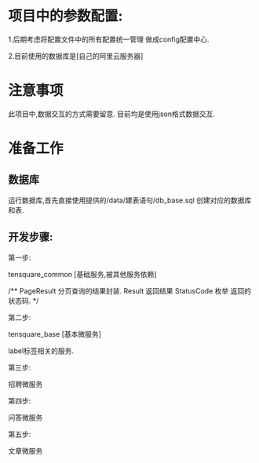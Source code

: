 # 项目中的参数配置:

1.后期考虑将配置文件中的所有配置统一管理 
做成config配置中心.

2.目前使用的数据库是[自己的阿里云服务器] 

# 注意事项

此项目中,数据交互的方式需要留意. 
目前均是使用json格式数据交互.


# 准备工作

## 数据库
运行数据库,首先直接使用提供的/data/建表语句/db_base.sql 创建对应的数据库和表.

## 开发步骤:

第一步:

tensquare_common [基础服务,被其他服务依赖]

/**
    PageResult 分页查询的结果封装.
    Result  返回结果
    StatusCode 枚举 返回的状态码.
*/

第二步:

tensquare_base [基本微服务]

label标签相关的服务.

第三步:

招聘微服务

第四步: 

问答微服务

第五步:

文章微服务

















 
 